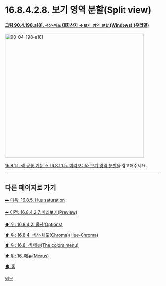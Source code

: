 # 16.8.4.2.8. 보기 영역 분할(Split view)

<a id="90-04-198-a181"></a>

#### [그림 90.4.198.a181. `색상-채도` 대화상자 → `보기 영역 분할` (Windows) (우리말)](./90-04-0198-hue_chroma.md#90-04-198-a181)
<img width="448" height="402" alt="90-04-198-a181" src="https://github.com/user-attachments/assets/4924d8f9-3e1a-4a53-8c3d-c57a2ff5078b" />

[16.8.1.1. 색 공통 기능 → 16.8.1.1.5. 미리보기와 보기 영역 분할](./16-08-01-01-05-preview_n_split_view.md)을 참고해주세요.

***

## 다른 페이지로 가기

[➡️ 다음: 16.8.5. Hue saturation](./16-08-05-hue-saturation.md)

[⬅️ 이전: 16.8.4.2.7. 미리보기(Preview)](./16-08-04-02-07-preview.md)

[⬆️ 위: 16.8.4.2. 옵션(Options)](./16-08-04-02-00-options.md)

[⬆️ 위: 16.8.4. 색상-채도(Chroma)(Hue-Chroma)](./16-08-04-00-hue-chroma.md)

[⬆️ 위: 16.8. 색 메뉴(The colors menu)](./16-08-00-the-colors-menu.md)

[⬆️ 위: 16. 메뉴(Menus)](./16-00-menus.md)

[🏠 홈](./00-home.md)

[원문](https://docs.gimp.org/2.10/ko/gimp-filter-hue-chroma.html#idm30719)